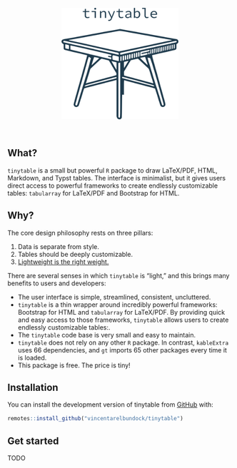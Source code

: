 
<p align="center">
<img src="man/figures/tinytable_logo.png" height = "250" class = "center">
</p>

<br> <!-- badges: start --> <!-- badges: end -->

## What?

`tinytable` is a small but powerful `R` package to draw LaTeX/PDF, HTML,
Markdown, and Typst tables. The interface is minimalist, but it gives
users direct access to powerful frameworks to create endlessly
customizable tables: `tabularray` for LaTeX/PDF and Bootstrap for HTML.

## Why?

The core design philosophy rests on three pillars:

1.  Data is separate from style.
2.  Tables should be deeply customizable.
3.  [Lightweight is the right weight.](https://www.tinyverse.org/)

There are several senses in which `tinytable` is “light,” and this
brings many benefits to users and developers:

-   The user interface is simple, streamlined, consistent, uncluttered.
-   `tinytable` is a thin wrapper around incredibly powerful frameworks:
    Bootstrap for HTML and `tabularray` for LaTeX/PDF. By providing
    quick and easy access to those frameworks, `tinytable` allows users
    to create endlessly customizable tables:.
-   The `tinytable` code base is very small and easy to maintain.
-   `tinytable` does not rely on any other `R` package. In contrast,
    `kableExtra` uses 66 dependencies, and `gt` imports 65 other
    packages every time it is loaded.
-   This package is free. The price is tiny!

## Installation

You can install the development version of tinytable from
[GitHub](https://github.com/) with:

``` r
remotes::install_github("vincentarelbundock/tinytable")
```

## Get started

TODO
